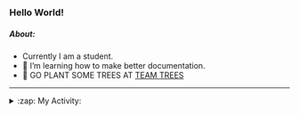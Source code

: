 ### Hello World!

##### About:
- Currently I am a student.
- 🌱 I’m learning how to make better documentation.
- 🌱 GO PLANT SOME TREES AT [TEAM TREES](https://teamtrees.org/)

---
<details>
  <summary>:zap: My Activity:</summary>
  
<!--START_SECTION:waka-->
![Code Time](http://img.shields.io/badge/Code%20Time-1%2C132%20hrs%204%20mins-blue)

**I'm a Night 🦉** 

```text
🌞 Morning                1127 commits        ██░░░░░░░░░░░░░░░░░░░░░░░   08.30 % 
🌆 Daytime                5045 commits        █████████░░░░░░░░░░░░░░░░   37.14 % 
🌃 Evening                3912 commits        ███████░░░░░░░░░░░░░░░░░░   28.80 % 
🌙 Night                  3500 commits        ██████░░░░░░░░░░░░░░░░░░░   25.77 % 
```
📅 **I'm Most Productive on Wednesday** 

```text
Monday                   2133 commits        ████░░░░░░░░░░░░░░░░░░░░░   15.70 % 
Tuesday                  1683 commits        ███░░░░░░░░░░░░░░░░░░░░░░   12.39 % 
Wednesday                3175 commits        ██████░░░░░░░░░░░░░░░░░░░   23.37 % 
Thursday                 1573 commits        ███░░░░░░░░░░░░░░░░░░░░░░   11.58 % 
Friday                   1304 commits        ██░░░░░░░░░░░░░░░░░░░░░░░   09.60 % 
Saturday                 1245 commits        ██░░░░░░░░░░░░░░░░░░░░░░░   09.17 % 
Sunday                   2471 commits        █████░░░░░░░░░░░░░░░░░░░░   18.19 % 
```


📊 **This Week I Spent My Time On** 

```text
🔥 Editors: 
VS Code                  2 hrs 52 mins       █████████████████████████   100.00 % 

🐱‍💻 Projects: 
praise                   1 hr 29 mins        █████████████░░░░░░░░░░░░   51.64 % 
discord-bot              1 hr 23 mins        ████████████░░░░░░░░░░░░░   48.36 % 
```


 Last Updated on 31/05/2023 20:07:53 UTC
<!--END_SECTION:waka-->
</details>
